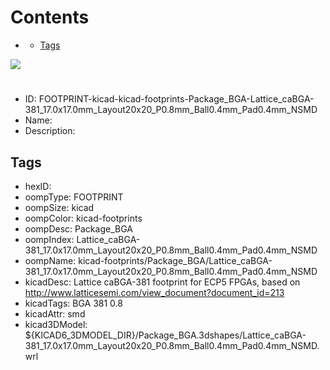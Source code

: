 



Contents
========

* [](#)
	* [Tags](#tags)
  
![][im]
# 

- ID: FOOTPRINT-kicad-kicad-footprints-Package_BGA-Lattice_caBGA-381_17.0x17.0mm_Layout20x20_P0.8mm_Ball0.4mm_Pad0.4mm_NSMD
- Name: 
- Description: 

## Tags

- hexID: 
- oompType: FOOTPRINT
- oompSize: kicad
- oompColor: kicad-footprints
- oompDesc: Package_BGA
- oompIndex: Lattice_caBGA-381_17.0x17.0mm_Layout20x20_P0.8mm_Ball0.4mm_Pad0.4mm_NSMD
- oompName: kicad-footprints/Package_BGA/Lattice_caBGA-381_17.0x17.0mm_Layout20x20_P0.8mm_Ball0.4mm_Pad0.4mm_NSMD
- kicadDesc: Lattice caBGA-381 footprint for ECP5 FPGAs, based on http://www.latticesemi.com/view_document?document_id=213
- kicadTags: BGA 381 0.8
- kicadAttr: smd
- kicad3DModel: ${KICAD6_3DMODEL_DIR}/Package_BGA.3dshapes/Lattice_caBGA-381_17.0x17.0mm_Layout20x20_P0.8mm_Ball0.4mm_Pad0.4mm_NSMD.wrl



[im]: image.png
